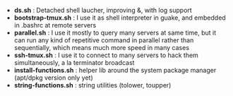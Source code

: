 * **ds.sh** : Detached shell laucher, improving &, with log support
* **bootstrap-tmux.sh** : I use it as shell interpreter in guake, and embedded in .bashrc at remote servers
* **parallel.sh** : I use it mostly to query many servers at same time, but it can run any kind of repetitive command in parallel rather than sequentially, which means much more speed in many cases
* **ssh-tmux.sh** : I use it to connect to many servers to hack them simultaneously, a la terminator broadcast
* **install-functions.sh** : helper lib around the system package manager (apt/dpkg version only yet)
* **string-functions.sh** : string utilities (tolower, toupper)
